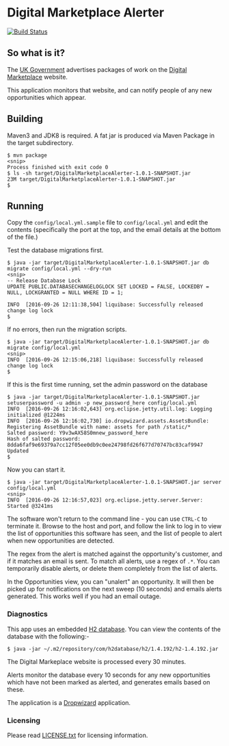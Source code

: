 # Digital Marketplace Alerter

[![Build Status](https://travis-ci.org/AndrewGorton/DigitalMarketplaceAlerting.svg?branch=master)](https://travis-ci.org/AndrewGorton/DigitalMarketplaceAlerting)

## So what is it?

The [UK Government](https://www.gov.uk) advertises packages of work on the [Digital Marketplace](https://www.digitalmarketplace.service.gov.uk/digital-outcomes-and-specialists/opportunities) website.

This application monitors that website, and can notify people of any new opportunities which appear.


## Building

Maven3 and JDK8 is required. A fat jar is produced via Maven Package in the target subdirectory.
```
$ mvn package
<snip>
Process finished with exit code 0
$ ls -sh target/DigitalMarketplaceAlerter-1.0.1-SNAPSHOT.jar
23M target/DigitalMarketplaceAlerter-1.0.1-SNAPSHOT.jar
$
```

## Running

Copy the ```config/local.yml.sample``` file to ```config/local.yml``` and edit the contents (specifically the port at the top, and the email details at the bottom of the file.)

Test the database migrations first.

```
$ java -jar target/DigitalMarketplaceAlerter-1.0.1-SNAPSHOT.jar db migrate config/local.yml --dry-run
<snip>
-- Release Database Lock
UPDATE PUBLIC.DATABASECHANGELOGLOCK SET LOCKED = FALSE, LOCKEDBY = NULL, LOCKGRANTED = NULL WHERE ID = 1;

INFO  [2016-09-26 12:11:38,504] liquibase: Successfully released change log lock
$
```

If no errors, then run the migration scripts.

```
$ java -jar target/DigitalMarketplaceAlerter-1.0.1-SNAPSHOT.jar db migrate config/local.yml
<snip>
INFO  [2016-09-26 12:15:06,218] liquibase: Successfully released change log lock
$ 
```

If this is the first time running, set the admin password on the database

```
$ java -jar target/DigitalMarketplaceAlerter-1.0.1-SNAPSHOT.jar setuserpassword -u admin -p new_password_here config/local.yml
INFO  [2016-09-26 12:16:02,643] org.eclipse.jetty.util.log: Logging initialized @1224ms
INFO  [2016-09-26 12:16:02,730] io.dropwizard.assets.AssetsBundle: Registering AssetBundle with name: assets for path /static/*
Salted password: Y9v3wAX58S0mnew_password_here
Hash of salted password: 8dda6faf9e69379a7cc12f05ee0db9c0ee24798fd26f677d70747bc83caf9947
Updated
$
```

Now you can start it.

```
$ java -jar target/DigitalMarketplaceAlerter-1.0.1-SNAPSHOT.jar server config/local.yml
<snip>
INFO  [2016-09-26 12:16:57,023] org.eclipse.jetty.server.Server: Started @3241ms
```

The software won't return to the command line - you can use ```CTRL-C``` to terminate it. Browse to the host and port, and 
follow the link to log in to view the list of opportunities this software has seen, and the list of people to alert when
new opportunities are detected.

The regex from the alert is matched against the opportunity's customer, and if it matches an email is sent. To 
match all alerts, use a regex of ```.*```. You can temporarily disable alerts, or delete them completely from the
list of alerts.

In the Opportunities view, you can "unalert" an opportunity. It will then be picked up for notifications on the
next sweep (10 seconds) and emails alerts generated. This works well if you had an email outage.

### Diagnostics

This app uses an embedded [H2 database](http://www.h2database.com/). You can view the contents
of the database with the following:-

```
$ java -jar ~/.m2/repository/com/h2database/h2/1.4.192/h2-1.4.192.jar
```

The Digital Markeplace website is processed every 30 minutes.

Alerts monitor the database every 10 seconds for any new opportunities which have not been 
marked as alerted, and generates emails based on these.


The application is a [Dropwizard](http://www.dropwizard.io) application.

### Licensing

Please read [LICENSE.txt](LICENSE.txt) for licensing information.
